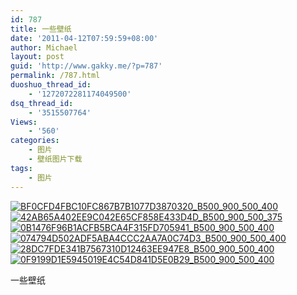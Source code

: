 ```yaml
---
id: 787
title: 一些壁纸
date: '2011-04-12T07:59:59+08:00'
author: Michael
layout: post
guid: 'http://www.gakky.me/?p=787'
permalink: /787.html
duoshuo_thread_id:
    - '1272072281174049500'
dsq_thread_id:
    - '3515507764'
Views:
    - '560'
categories:
    - 图片
    - 壁纸图片下载
tags:
    - 图片
---
```


[![BF0CFD4FBC10FC867B7B1077D3870320_B500_900_500_400](http://www.yui-aragaki.org/wp-content/uploads/img/BF0CFD4FBC10FC867B7B1077D3870320_B500_900_500_400.jpeg)](http://www.yui-aragaki.org/wp-content/uploads/img/BF0CFD4FBC10FC867B7B1077D3870320_B1280_1280_1280_1024.jpeg) [![42AB65A402EE9C042E65CF858E433D4D_B500_900_500_375](http://www.yui-aragaki.org/wp-content/uploads/img/42AB65A402EE9C042E65CF858E433D4D_B500_900_500_375.jpeg)](http://www.yui-aragaki.org/wp-content/uploads/img/42AB65A402EE9C042E65CF858E433D4D_B1280_1280_1024_768.jpeg) [![0B1476F96B1ACFB5BCA4F315FD705941_B500_900_500_400](http://www.yui-aragaki.org/wp-content/uploads/img/0B1476F96B1ACFB5BCA4F315FD705941_B500_900_500_400.jpeg)](http://www.yui-aragaki.org/wp-content/uploads/img/0B1476F96B1ACFB5BCA4F315FD705941_B1280_1280_1280_1024.jpeg) [![074794D502ADF5ABA4CCC2AA7A0C74D3_B500_900_500_400](http://www.yui-aragaki.org/wp-content/uploads/img/074794D502ADF5ABA4CCC2AA7A0C74D3_B500_900_500_400.jpeg)](http://www.yui-aragaki.org/wp-content/uploads/img/074794D502ADF5ABA4CCC2AA7A0C74D3_B1280_1280_1280_1024.jpeg) [![28DC7FDE341B7567310D12463EE947E8_B500_900_500_400](http://www.yui-aragaki.org/wp-content/uploads/img/28DC7FDE341B7567310D12463EE947E8_B500_900_500_400.jpeg)](http://www.yui-aragaki.org/wp-content/uploads/img/28DC7FDE341B7567310D12463EE947E8_B1280_1280_1280_1024.jpeg) [![0F9199D1E5945019E4C54D841D5E0B29_B500_900_500_400](http://www.yui-aragaki.org/wp-content/uploads/img/0F9199D1E5945019E4C54D841D5E0B29_B500_900_500_400.jpeg)](http://www.yui-aragaki.org/wp-content/uploads/img/0F9199D1E5945019E4C54D841D5E0B29_B1280_1280_1280_1024.jpeg)

一些壁纸